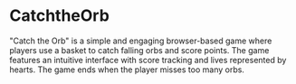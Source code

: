 # CatchtheOrb
"Catch the Orb" is a simple and engaging browser-based game where players use a basket to catch falling orbs and score points. The game features an intuitive interface with score tracking and lives represented by hearts. The game ends when the player misses too many orbs.
